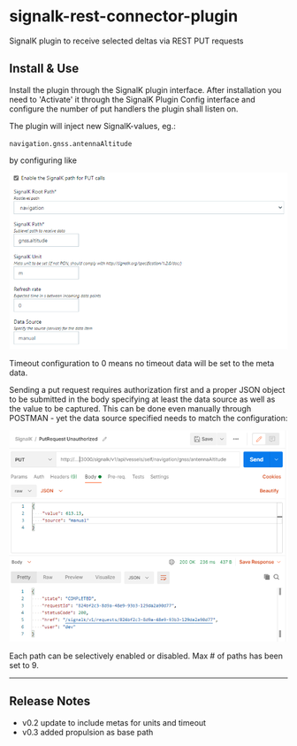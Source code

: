 # signalk-rest-connector-plugin
SignalK plugin to receive selected deltas via REST PUT requests 

## Install & Use
Install the plugin through the SignalK plugin interface. After installation you need to 'Activate' it through the SignalK Plugin Config interface and configure the number of put handlers the plugin shall listen on.

The plugin will inject new SignalK-values, eg.:

`navigation.gnss.antennaAltitude`

by configuring like 

![Plugin Configuration](./PathConfig.png)

Timeout configuration to 0 means no timeout data will be set to the meta data.

Sending a put request requires authorization first and a proper JSON object to be submitted in the body specifying at least the data source as well as the value to be captured. This can be done even manually through POSTMAN - yet the data source specified needs to match the configuration:

![Postman PUT Request](./PostmanPutRequest.png)

Each path can be selectively enabled or disabled. Max # of paths has been set to 9.

***

## Release Notes
- v0.2 update to include metas for units and timeout
- v0.3 added propulsion as base path 
